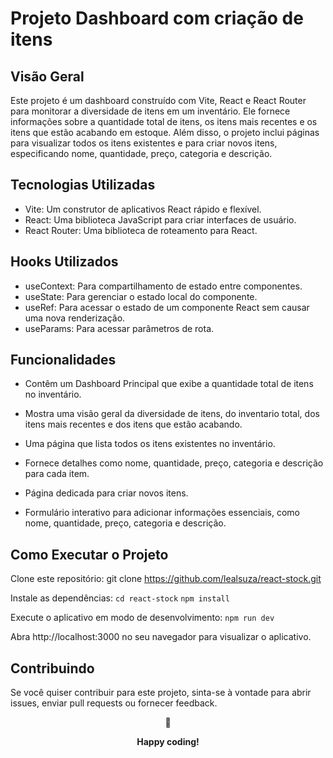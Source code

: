 # Projeto Dashboard com criação de itens

## Visão Geral

Este projeto é um dashboard construído com Vite, React e React Router para monitorar a diversidade de itens em um inventário. Ele fornece informações sobre a quantidade total de itens, os itens mais recentes e os itens que estão acabando em estoque. Além disso, o projeto inclui páginas para visualizar todos os itens existentes e para criar novos itens, especificando nome, quantidade, preço, categoria e descrição.

## Tecnologias Utilizadas

- Vite: Um construtor de aplicativos React rápido e flexível.
- React: Uma biblioteca JavaScript para criar interfaces de usuário.
- React Router: Uma biblioteca de roteamento para React.

## Hooks Utilizados

- useContext: Para compartilhamento de estado entre componentes.
- useState: Para gerenciar o estado local do componente.
- useRef: Para acessar o estado de um componente React sem causar uma nova renderização.
- useParams: Para acessar parâmetros de rota.

## Funcionalidades

- Contêm um Dashboard Principal que exibe a quantidade total de itens no inventário.
- Mostra uma visão geral da diversidade de itens, do inventario total, dos itens mais recentes e dos itens que estão acabando.

- Uma página que lista todos os itens existentes no inventário.
- Fornece detalhes como nome, quantidade, preço, categoria e descrição para cada item.

- Página dedicada para criar novos itens.
- Formulário interativo para adicionar informações essenciais, como nome, quantidade, preço, categoria e descrição.

## Como Executar o Projeto

Clone este repositório:
git clone https://github.com/lealsuza/react-stock.git

Instale as dependências:
``` cd react-stock ```
``` npm install ```

Execute o aplicativo em modo de desenvolvimento:
``` npm run dev ```

Abra http://localhost:3000 no seu navegador para visualizar o aplicativo.

## Contribuindo

Se você quiser contribuir para este projeto, sinta-se à vontade para abrir issues, enviar pull requests ou fornecer feedback.

<div align="center">
  <p>🤟</p>
  <p><b>Happy coding!</b></p>
</div>
